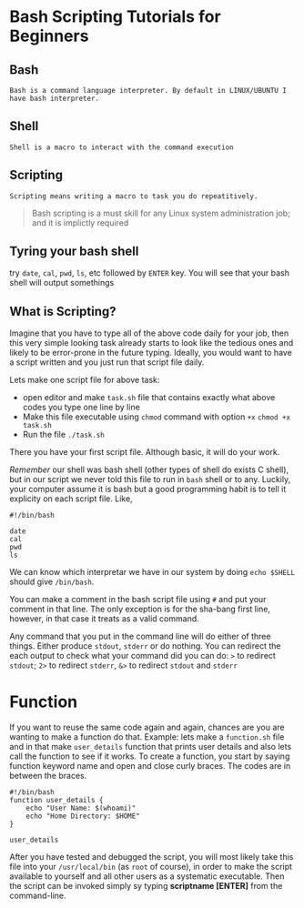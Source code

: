 # Bash Scripting Tutorials for Beginners

## **Bash**
    Bash is a command language interpreter. By default in LINUX/UBUNTU I have bash interpreter.

## **Shell**
    Shell is a macro to interact with the command execution

## **Scripting**
    Scripting means writing a macro to task you do repeatitively.

> Bash scripting is a must skill for any Linux system administration job; and it is implictly required

## Tyring your bash shell
try `date`, `cal`, `pwd`, `ls`, etc followed by `ENTER` key. You will see that your bash shell will output somethings

## What is Scripting?
Imagine that you have to type all of the above code daily for your job, then this very simple looking task already starts to look like the tedious ones
and likely to be error-prone in the future typing. Ideally, you would want to have a script written and you just run that script file daily.

Lets make one script file for above task:
- open editor and make `task.sh` file that contains exactly what above codes you type one line by line
- Make this file executable using `chmod` command with option `+x` `chmod +x task.sh`
- Run the file `./task.sh`

There you have your first script file. Although basic, it will do your work.

*Remember* our shell was bash shell (other types of shell do exists C shell), but in our script we never told this file to run
in `bash` shell or to any. Luckily, your computer assume it is bash but a good programming habit is to tell it explicity on each script file. Like,

```
#!/bin/bash

date
cal
pwd
ls
```
We can know which interpretar we have in our system by doing `echo $SHELL` should give `/bin/bash`.

You can make a comment in the bash script file using `#` and put your comment in that line. The only exception is
for the sha-bang first line, however, in that case it treats as a valid command.

Any command that you put in the command line will do either of three things. Either produce `stdout`, `stderr` or do nothing.
You can redirect the each output to check what your command did you can do: `>` to redirect `stdout`; `2>` to redirect 
`stderr`, `&>` to redirect `stdout` and `stderr`

# Function
If you want to reuse the same code again and again, chances are you are wanting to make a function do that.
Example: lets make a `function.sh` file and in that make `user_details` function that prints user details and also lets call
the function to see if it works. To create a function, you start by saying function keyword name and open and close curly braces.
The codes are in between the braces.
```
#!/bin/bash
function user_details {
    echo "User Name: $(whoami)"
    echo "Home Directory: $HOME"
}

user_details
```

After you have tested and debugged the script, you will most likely take this file into your `/usr/local/bin` (as `root` of course), in order to
make the script available to yourself and all other users as a systematic executable. Then the script can be invoked simply sy typing 
**scriptname [ENTER]** from the command-line.



